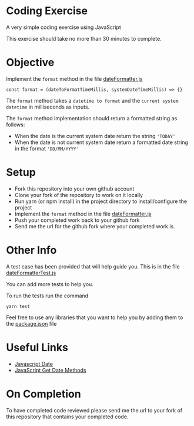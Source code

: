 Coding Exercise
=======

A very simple coding exercise using JavaScript

This exercise should take no more than 30 minutes to complete.

Objective
======

Implement the `format` method in the file [dateFormatter.js](https://github.com/timt/exercise_1904/blob/master/src/dateFormatter.js)

    const format = (dateToFormatTimeMillis, systemDateTimeMillis) => {}

The `format` method takes a `datetime to format` and the `current system datetime` in milliseconds as inputs.

The `format` method implementation should return a formatted string as follows:
* When the date is the current system date return the string `'TODAY'`
* When the date is not current system date return a formatted date string in the format `'DD/MM/YYYY'`
    
Setup
===

* Fork this repository into your own github account
* Clone your fork of the repository to work on it locally
* Run yarn (or npm install) in the project directory to install/configure the project
* Implement the `format` method in the file [dateFormatter.js](https://github.com/timt/exercise_1904/blob/master/src/dateFormatter.js)
* Push your completed work back to your github fork
* Send me the url for the github fork where your completed work is.

Other Info
====

A test case has been provided that will help guide you. This is in the file [dateFormatterTest.js](https://github.com/timt/exercise_1904/blob/master/__tests__/dateFormatterTest.js)

You can add more tests to help you.

To run the tests run the command
    
    yarn test
    
Feel free to use any libraries that you want to help you by adding them to the [package.json](https://github.com/timt/exercise_1904/blob/master/package.json) file

Useful Links
===
* [Javascript Date](https://developer.mozilla.org/en-US/docs/Web/JavaScript/Reference/Global_Objects/Date)
* [JavaScript Get Date Methods](https://www.w3schools.com/js/js_date_methods.asp)


On Completion
===
To have completed code reviewed please send me the url to your fork of this repository that contains your completed code.
